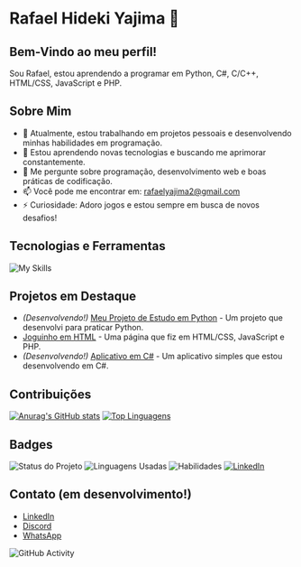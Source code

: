 # Rafael Hideki Yajima 👋

## Bem-Vindo ao meu perfil!
Sou Rafael, estou aprendendo a programar em Python, C#, C/C++, HTML/CSS, JavaScript e PHP.

## Sobre Mim
- 🔭 Atualmente, estou trabalhando em projetos pessoais e desenvolvendo minhas habilidades em programação.
- 🌱 Estou aprendendo novas tecnologias e buscando me aprimorar constantemente.
- 💬 Me pergunte sobre programação, desenvolvimento web e boas práticas de codificação.
- 📫 Você pode me encontrar em: [rafaelyajima2@gmail.com](mailto:rafaelyajima2@gmail.com)
- ⚡ Curiosidade: Adoro jogos e estou sempre em busca de novos desafios!

## Tecnologias e Ferramentas
![My Skills](https://skillicons.dev/icons?i=python,csharp,c,cpp,html,css,javascript,php)

## Projetos em Destaque
- *(Desenvolvendo!)* [Meu Projeto de Estudo em Python](link-do-projeto) - Um projeto que desenvolvi para praticar Python.
- [Joguinho em HTML](https://rafaelyajima.github.io/Joguinho/) - Uma página que fiz em HTML/CSS, JavaScript e PHP.
- *(Desenvolvendo!)* [Aplicativo em C#](link-do-projeto) - Um aplicativo simples que estou desenvolvendo em C#.

## Contribuições
[![Anurag's GitHub stats](https://github-readme-stats.vercel.app/api?username=rafaelyajima&show_icons=true&theme=radical)](https://github.com/rafaelyajima)
[![Top Linguagens](https://github-readme-stats.vercel.app/api/top-langs/?username=rafaelyajima&layout=compact&theme=radical)](https://github.com/rafaelyajima)

## Badges
![Status do Projeto](https://img.shields.io/badge/Status-Ativo-brightgreen)
![Linguagens Usadas](https://img.shields.io/badge/Linguagens-Python%2C%20JavaScript%2C%20C%23-blue)
![Habilidades](https://img.shields.io/badge/Habilidades-Python%2C%20HTML%2C%20CSS%2C%20JavaScript-lightblue)
[![LinkedIn](https://img.shields.io/badge/LinkedIn-rafaelyajima-blue?style=social)](https://www.linkedin.com/in/rafaelyajima)

## Contato (em desenvolvimento!)
- [LinkedIn](link-do-linkedin)
- [Discord](link-do-discord)
- [WhatsApp](link-do-whatsapp)

![GitHub Activity](https://github-readme-activity-graph.cyclic.app/graph?username=rafaelyajima&theme=react-dark)

